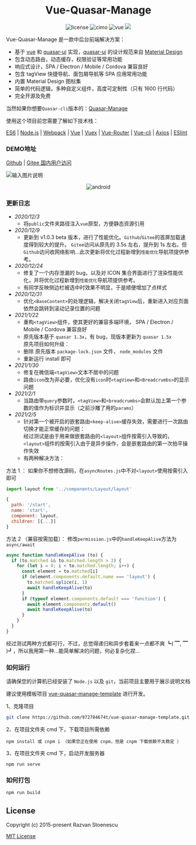 <div align="center">
  <h1>Vue-Quasar-Manage</h1>
</div>
<p align="center">
      <img src="https://img.shields.io/github/license/mashape/apistatus.svg" alt="license">  
   <img src="https://img.shields.io/static/v1?label=Vue-Quasar-Manage&message=v1.0.7%20Beta&color=blue" alt="cimo">  
    <img src="https://img.shields.io/badge/vue-2.6.12-brightgreen.svg" alt="vue">  
  <img src="https://img.shields.io/npm/v/quasar.svg?label=quasar&query=1.15.1">  
</p>

Vue-Quasar-Manage 是一款中后台前端解决方案：
- 基于 [vue](https://cn.vuejs.org/) 和 [quasar-ui](http://www.quasarchs.com/) 实现，[quasar-ui](http://www.quasarchs.com/) 的设计规范来自 [Material Design](https://material.io/)
- 包含动态路由，动态缓存，权限验证等常用功能
- 响应式设计，SPA / Electron / Mobile / Cordova 兼容良好
- 包含 tagView 快捷导航、面包屑导航等 SPA 应用常用功能
- 内置 Material Design 图标集
- 简单的代码逻辑，多种自定义组件，高度可定制性（只有 1600 行代码）
- 完全开源及免费

当然如果你想要```Quasar-cli```版本的：[Quasar-Manage](https://github.com/972784674t/Quasar-Manage)

使用这个项目前您需要了解如下技术栈：

[ES6](https://es6.ruanyifeng.com/) | [Node.js](https://nodejs.org/en/) | [Webpack](https://www.webpackjs.com/) | [Vue](https://cn.vuejs.org/) | [Vuex](https://vuex.vuejs.org/zh/) | [Vue-Router](https://router.vuejs.org/zh/) | [Vue-cli](https://cli.vuejs.org/zh/) | [Axios](http://www.axios-js.com/) | [ESlint](https://eslint.bootcss.com/)
### DEMO地址

[Github](https://972784674t.github.io/vue-quasar-manage/) | [Gitee 国内用户访问](https://incimo.gitee.io/vue-quasar-manage)

![输入图片说明](https://images.gitee.com/uploads/images/2021/0201/141556_ae23dd14_5663937.png "666.png")

<p align="center">
    <img src="https://images.gitee.com/uploads/images/2021/0201/143433_c700edab_5663937.png" alt="android">
</p>

### 更新日志
- *2020/12/3*    
  - 将```public```文件夹路径注入```vue```原型，方便静态资源引用
- *2020/12/9*    
  - 更新到 v1.0.3 beta 版本，进行了性能优化。```Github```/```Gitee```的首屏加载速度得到较大的提升。 ```Gitee```访问从原先的 3.5s 左右，提升到 1s 左右。但```Github```访问收网络影响...此次更新将优化过程新增到```性能优化```导航项提供参考。
- *2020/12/24*    
  - 修复了一个内存泄漏的 bug，以及对 ICON 集合界面进行了渲染性能优化，并将优化过程新增到```性能优化```导航项提供参考。
  - 有同学反映侧边栏被选中时效果不明显，于是顺便增加了点样式
- *2020/12/31*  
  - 优化```<BaseContent>```的处理逻辑，解决关闭```tagView```后，重新进入对应页面依然会跳转到滚动记录位置的问题
- *2021/1/22*  
  - 重构```<tagView>```组件，使其更好的兼容多端环境， SPA / Electron / Mobile / Cordova 兼容良好  
  - 原先版本基于 ```quasar 1.3x```，有 bug，现版本更新为 ```quasar 1.5x```    
原先项目如何升级：  
  - 删除 原先版本 ```package-lock.json``` 文件， ```node_modules``` 文件  
  - 重新运行 install 即可
- *2021/1/30*  
  - 修复在微信端```<tagView>```文本不居中的问题  
  - 路由```icon```改为非必要，优化没有```icon```时```<tagView>```和```<Breadcrumbs>```的显示问题
- *2021/2/1*  
  - 当路由带```query```参数时，```<tagView>```和```<breadcrumbs>```会默认加上第一个参数的值作为标识并显示（之前沙雕了用的```params```）
- *2021/2/5*  
  - 针对第一个被开启的嵌套路由```<keep-alive>```缓存失效，需要进行一次路由切换才能正常缓存的问题：  
经过测试是由于用来做嵌套路由的```<layout>```组件按需引入导致的，```<layout>```组件的按需引入由于是异步操作，会是嵌套路由的第一次拍平操作失效  
  - 有两种解决方法：  

方法 1 ： 如果你不想修改源码，在```asyncRoutes.js```中不对```<layout>```使用按需引入即可  
```js
import layout from '../components/Layout/layout'

{
  path: '/start',
  name: 'start',
  component: layout,
  children: [{...}]
}
```
方法 2 （兼容按需加载）： 修改```permission.js```中的```handleKeepAlive```方法为 ```async/await```
```js
async function handleKeepAlive (to) {
  if (to.matched && to.matched.length > 2) {
    for (let i = 0; i < to.matched.length; i++) {
      const element = to.matched[i]
      if (element.components.default.name === 'layout') {
        to.matched.splice(i, 1)
        await handleKeepAlive(to)
      }
      if (typeof element.components.default === 'function') {
        await element.components.default()
        await handleKeepAlive(to)
      }
    }
  }
}
```
经过测试两种方式都可行，不过，总觉得递归和异步套着来一点都不爽 ┗( ▔, ▔ )┛，所以我用第一种...能简单解决的问题，何必复杂化捏...


### 如何运行
请确保您的计算机已经安装了 ```Node.js``` 以及 ```git```，当前项目主要用于展示说明文档

建议使用模板项目 [vue-quasar-manage-template](https://github.com/972784674t/vue-quasar-manage-template)  进行开发。


1、克隆项目
```sh
git clone https://github.com/972784674t/vue-quasar-manage-template.git
```
2、在项目文件夹 cmd 下，下载项目所需依赖
```npm
npm install 或 cnpm i （如果您正在使用 cnpm，但是 cnpm 下载依赖不太稳定 ）
```
3、在项目文件夹 cmd 下，启动开发服务器
```npm
npm run serve
```
### 如何打包
```npm
npm run build
```

## License

Copyright (c) 2015-present Razvan Stoenescu

[MIT License](http://en.wikipedia.org/wiki/MIT_License)
